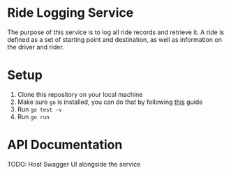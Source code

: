 # Ride Logging Service

The purpose of this service is to log all ride records and retrieve it. A ride is defined as a set of starting point and destination, as well as information on the driver and rider.

# Setup

1. Clone this repository on your local machine
2. Make sure `go` is installed, you can do that by following [this](https://golang.org/doc/install) guide
3. Run `go test -v`
4. Run `go run`

# API Documentation

TODO: Host Swagger UI alongside the service
